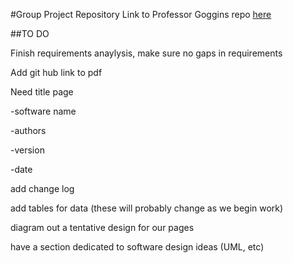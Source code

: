 #Group Project Repository
Link to Professor Goggins repo [here](https://github.com/OCDX/OCDX-Engine/tree/master/use-cases)

##TO DO

Finish requirements anaylysis, make sure no gaps in requirements

Add git hub link to pdf 

Need title page

-software name

-authors

-version 

-date

add change log

add tables for data (these will probably change as we begin work)

diagram out a tentative design for our pages

have a section dedicated to software design ideas (UML, etc)

